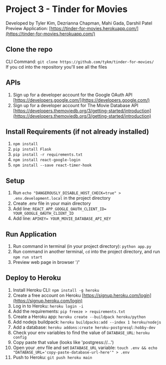 # Project 3 - Tinder for Movies

Developed by Tyler Kim, Dezrianna Chapman, Mahi Gada, Darshil Patel
Preview Application: [https://tinder-for-movies.herokuapp.com/](https://tinder-for-movies.herokuapp.com/)

## Clone the repo

CLI Command: `git clone https://github.com/tykm/tinder-for-movies/`
<br /> If you cd into the repository you'll see all the files

## APIs

1. Sign up for a developer account for the Google OAuth API [https://developers.google.com/](https://developers.google.com/)
2. Sign up for a developer account for The Movie Database API [https://developers.themoviedb.org/3/getting-started/introduction](https://developers.themoviedb.org/3/getting-started/introduction)

## Install Requirements (if not already installed)

1. `npm install`
2. `pip install Flask`
3. `pip install -r requirements.txt`
4. `npm install react-google-login`
5. `npm install --save react-timer-hook`

## Setup

1. Run `echo "DANGEROUSLY_DISABLE_HOST_CHECK=true" > .env.development.local` in the project directory
2. Create .env file in your main directory
3. Add line: `REACT_APP_GOOGLE_OAUTH_CLIENT_ID= YOUR_GOOGLE_OAUTH_CLIENT_ID`
4. Add line: `APIKEY= YOUR_MOVIE_DATABASE_API_KEY`

## Run Application

1. Run command in terminal (in your project directory): `python app.py`
2. Run command in another terminal, `cd` into the project directory, and run `npm run start`
3. Preview web page in browser '/'

## Deploy to Heroku

1. Install Heroku CLI: `npm install -g heroku`
2. Create a free account on Heroku [https://signup.heroku.com/login](https://signup.heroku.com/login)
3. Log in to Heroku: `heroku login -i`
4. Add the requirements: `pip freeze > requirements.txt`
5. Create a Heroku app: `heroku create --buildpack heroku/python`
6. Add nodejs buildpack: `heroku buildpacks:add --index 1 heroku/nodejs`
7. Add a database: `heroku addons:create heroku-postgresql:hobby-dev`
8. Check your env variables to find the value of `DATABASE_URL`: `heroku config`
9. Copy paste that value (looks like 'postgress://...')
10. Open your .env file and set `DATABASE_URL` variable: `touch .env && echo "DATABASE_URL='copy-paste-database-url-here'" > .env`
11. Push to Heroku: `git push heroku main`
